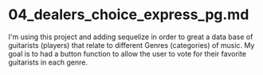# 04_dealers_choice_express_pg.md

I'm using this project and adding sequelize in order to great a data base of guitarists (players) that relate to different Genres (categories) of music. My goal is to had a button function to allow the user to vote for their favorite guitarists in each genre.